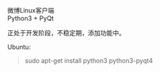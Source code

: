 微博Linux客户端  
Python3 + PyQt  

正处于开发阶段，不稳定期，添加功能中。  

Ubuntu:  
>sudo apt-get install python3 python3-pyqt4
